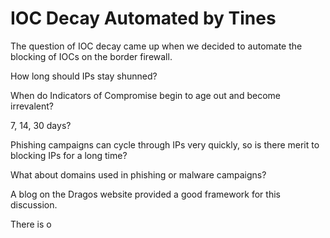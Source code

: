 # IOC Decay Automated by Tines
The question of IOC decay came up when we decided to automate the blocking of IOCs on the border firewall.  

How long should IPs stay shunned?

When do Indicators of Compromise begin to age out and become irrevalent?

7, 14, 30 days?  

Phishing campaigns can cycle through IPs very quickly, so is there merit to blocking IPs for a long time?

What about domains used in phishing or malware campaigns?

A blog on the Dragos website provided a good framework for this discussion. 

There is o

